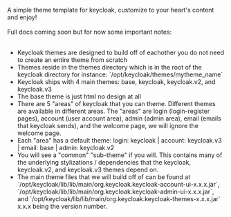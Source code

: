 A simple theme template for keycloak, customize to your heart's content and enjoy!
<br></br>Full docs coming soon but for now some important notes:<br></br>
<ul>
  <li>Keycloak themes are designed to build off of eachother you do not need to create an entire theme from scratch</li>
  <li>Themes reside in the themes directory which is in the root of the keycloak directory for instance: `/opt/keycloak/themes/mytheme_name` </li>
  <li>Keycloak ships with 4 main themes: base, keycloak, keycloak.v2, and keycloak.v3</li>
  <li>The base theme is just html no design at all</li>
  <li>There are 5 "areas" of keycloak that you can theme. Different themes are available in different areas. The "areas" are login (login-register pages), account (user account area), admin (admin area), email (emails that keycloak sends), and the welcome page, we will ignore the welcome page.</li>
  <li>Each "area" has a default theme: login: keycloak | account: keycloak.v3 | email: base | admin: keycloak.v2 </li>
  <li>You will see a "common" "sub-theme" if you will. This contains many of the underlying stylizations / dependencies that the keycloak, keycloak.v2, and keycloak.v3 themes depend on.</li>
  <li>The main theme files that we will build off of can be found at `/opt/keycloak/lib/lib/main/org.keycloak.keycloak-account-ui-x.x.x.jar`, `/opt/keycloak/lib/lib/main/org.keycloak.keycloak-admin-ui-x.x.x.jar`, and `/opt/keycloak/lib/lib/main/org.keycloak.keycloak-themes-x.x.x.jar` x.x.x being the version number.</li>
    </ul>


